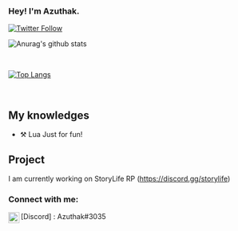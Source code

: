### Hey! I'm Azuthak.

[![Twitter Follow](https://img.shields.io/twitter/follow/azuthak?color=1DA1F2&logo=twitter&style=for-the-badge)](https://twitter.com/azuthak)

![Anurag's github stats](https://github-readme-stats.vercel.app/api?username=Azuthak&count_private=true&show_icons=true?theme=buefy)
<br />

<br />

[![Top Langs](https://github-readme-stats.vercel.app/api/top-langs/?username=Azuthak)](https://github.com/anuraghazra/github-readme-stats)

<br />

## My knowledges

- ⚒️ Lua Just for fun!

## Project
I am currently working on StoryLife RP
(https://discord.gg/storylife)


### Connect with me:

<img align="left" alt="My discord" width="22px" src="https://cdn.jsdelivr.net/npm/simple-icons@v3/icons/discord.svg" />[Discord] : Azuthak#3035

<br />

